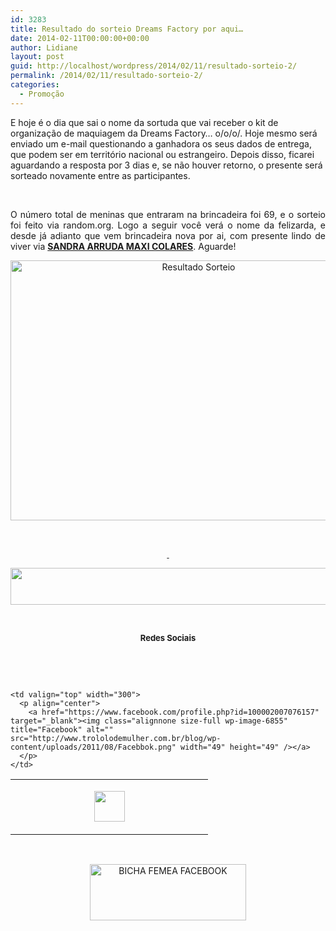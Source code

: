 ```yaml
---
id: 3283
title: Resultado do sorteio Dreams Factory por aqui…
date: 2014-02-11T00:00:00+00:00
author: Lidiane
layout: post
guid: http://localhost/wordpress/2014/02/11/resultado-sorteio-2/
permalink: /2014/02/11/resultado-sorteio-2/
categories:
  - Promoção
---
```

E hoje é o dia que sai o nome da sortuda que vai receber o kit de organização de maquiagem da Dreams Factory… o/o/o/. Hoje mesmo será enviado um e-mail questionando a ganhadora os seus dados de entrega, que podem ser em território nacional ou estrangeiro. Depois disso, ficarei aguardando a resposta por 3 dias e, se não houver retorno, o presente será sorteado novamente entre as participantes.

&nbsp;

<p style="text-align: justify;">
  O número total de meninas que entraram na brincadeira foi 69, e o sorteio foi feito via random.org. Logo a seguir você verá o nome da felizarda, e desde já adianto que vem brincadeira nova por ai, com presente lindo de viver via <strong><a href="https://www.facebook.com/maxicolaresarruda?fref=ts" target="_blank">SANDRA ARRUDA MAXI COLARES</a></strong>. Aguarde!
</p>

<!--more-->

<p style="text-align: center;">
  <a href="http://www.trololodemulher.com.br/blog/wp-content/uploads/2014/02/Resultado-Sorteio.png"><img class="alignnone size-full wp-image-9944" alt="Resultado Sorteio" src="http://www.trololodemulher.com.br/blog/wp-content/uploads/2014/02/Resultado-Sorteio.png" width="586" height="416" /></a>
</p>

&nbsp;

<p align="center">
  <a href="http://www.trololodemulher.com.br/2013/09/11/decoracao-parede-fotos/"><strong> </strong></a>
</p>

<p align="center">
  <a href="http://feedburner.google.com/fb/a/mailverify?uri=blogbichafemea&loc=pt_BR" target="_blank"><img class="alignnone size-full wp-image-8451" title="Assine o Bicha Fêmea grátis!" alt="" src="http://www.trololodemulher.com.br/blog/wp-content/uploads/2012/01/rodapé.png" width="600" height="59" /></a>
</p>

&nbsp;

<p align="center">
  <strong><span style="font-size: small;">Redes Sociais</span></strong>
</p>

&nbsp;

&nbsp;

<table width="600" border="0" cellspacing="0" cellpadding="2">
  <tr>
    <td valign="top" width="300">
      <p align="center">
        <a href="https://twitter.com/#%21/bichafemea" target="_blank"><img class="alignnone size-full wp-image-6857" title="Twitter" alt="" src="http://www.trololodemulher.com.br/blog/wp-content/uploads/2011/08/Twitter.png" width="49" height="49" /></a>
      </p>
    </td>
    
    <td valign="top" width="300">
      <p align="center">
        <a href="https://www.facebook.com/profile.php?id=100002007076157" target="_blank"><img class="alignnone size-full wp-image-6855" title="Facebook" alt="" src="http://www.trololodemulher.com.br/blog/wp-content/uploads/2011/08/Facebbok.png" width="49" height="49" /></a>
      </p>
    </td>
  </tr>
</table>

&nbsp;

<p style="text-align: center;">
  <a href="https://www.facebook.com/bichafemea" target="_blank"><img class="alignnone size-full wp-image-9849" alt="BICHA FEMEA FACEBOOK" src="http://www.trololodemulher.com.br/blog/wp-content/uploads/2014/01/BICHA-FEMEA-FACEBOOK1.png" width="250" height="90" /></a>
</p>